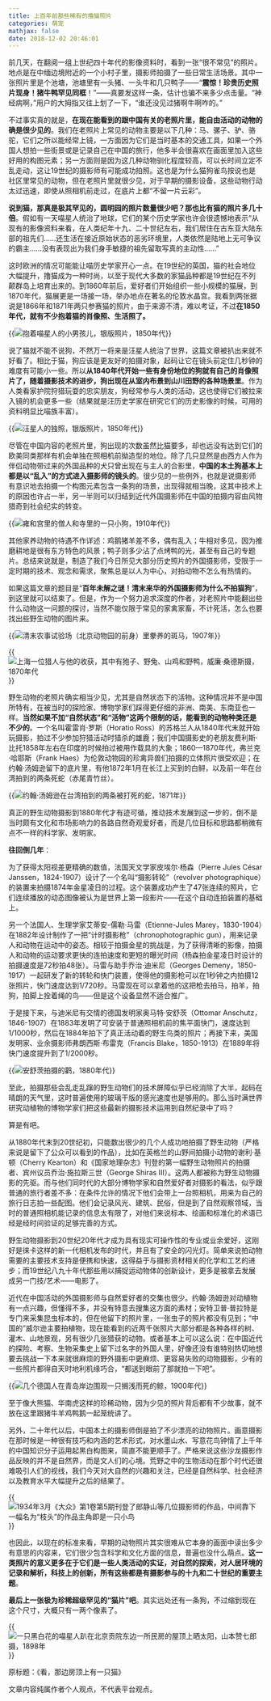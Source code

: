 ```yaml
---
title: 上百年前那些稀有的撸猫照片
categories: 萌宠
mathjax: false
date: 2018-12-02 20:46:01
---
```

前几天，在翻阅一组上世纪四十年代的影像资料时，看到一张“很不常见”的照片。地点是在中缅边境附近的一个小村子里，摄影师拍摄了一些日常生活场景。其中一张照片里是个池塘，池塘里有一头猪、一头牛和几只鸭子——“**震惊！珍贵历史照片现身！猪牛鸭罕见同框**！”——真要发这样一条，估计也骗不来多少点击量。“神经病啊，”用户的大拇指又往上划了一下，“谁还没见过猪啊牛啊咋的。”

不过事实真的就是，**在现在能看到的跟中国有关的老照片里，能自由活动的动物的确是很少见的**。我们在老照片上常见的动物主要是以下几种：马、骡子、驴、骆驼，它们之所以能经常上镜，一方面因为它们是当时基本的交通工具，如果一个外国人想拍一些街景或是记录自己在中国的旅行，他多半会很喜欢在画面里加入这些好用的构图元素；另一方面则是因为这几种动物驯化程度较高，可以长时间立定不乱走动，这让19世纪的摄影师有可能成功拍照。这也是为什么猫狗雀鸟按说也是社区里常见的动物，但在老照片里就很少见，对于早期的摄影设备，这些动物行动太过迅速，即使从照相机前走过，在底片上都“不留一片云彩”。

**说到猫，那真是极其罕见的，圆明园的照片数量很少吧？那也比有猫的照片多几十倍**。假如有一天喵星人统治了地球，它们的某个历史学家也许会很遗憾地表示“从现有的影像资料来看，在人类纪年十九、二十世纪左右，我们居住在古东亚大陆东部的祖先们……还生活在接近原始状态的恶劣环境里，人类依然是陆地上无可争议的霸主……没有表现出为我们身手敏捷的祖先留取写真的主动性……”

这时欧洲的情况可能能让喵历史学家开心一点。在19世纪的英国，猫的社会地位大幅提升，撸猫成为一种时尚，以至于现代大多数的家猫品种都是19世纪在不列颠群岛上培育出来的。到1860年前后，爱好者们开始组织一些小规模的猫展，到1870年代，猫展更是一场接一场，举办地点在著名的伦敦水晶宫。我看到两张据说是1866年和1871年两只参赛猫的照片，由于来源不清，难以考证，不过**在1850年代，就有不少抱着猫的肖像照、生活照了。**

{{<img src="https://ian2.oss-cn-hangzhou.aliyuncs.com/2018-12-02-124643.jpg" alt="抱着喵星人的小男孩儿，银版照片，1850年代">}}

说了猫就不能不说狗，不然万一将来是汪星人统治了世界，这篇文章被扒出来就不好看了。相比于猫，狗应该是更友好的拍摄对象，起码让它在镜头前定住几秒钟的难度有可能小一些。所以**从1840年代开始一些有身份地位的狗就有自己的肖像照片了，随着摄影技术的进步，狗出现在从室内布景到山川田野的各种场景里**。作为人类看家护院狩猎玩耍的忠实朋友，狗经常参与人类的活动，这也使得它们被拉来入镜的机会更多一些（结果就是汪历史学家在研究它们的历史影像的时候，可用的资料明显比喵族丰富）。

{{<img src="https://ian2.oss-cn-hangzhou.aliyuncs.com/2018-12-02-124704.jpg" alt="汪星人的独照，银版照片，1850年代">}}

尽管在中国内容的老照片里，狗出现的次数虽然比猫要多，却也远没有达到它们的欧美同类那样有机会单独在照相机前拗造型的地位。除了几只显然是由西方人作为伴侣动物带过来的外国品种的犬只曾出现在与主人的合影里，**中国的本土狗基本上都是以“乱入”的方式进入摄影师的镜头的**。很少见的一些例外，也就是说摄影师有意识地去拍摄一个构图元素包含一条狗的场景，出现得就相当晚，这其中技术上的原因也许占一半，另一半则可以归结到近代外国摄影师在中国的拍摄内容由风物猎奇到社会纪实的转变。

{{<img src="https://ian2.oss-cn-hangzhou.aliyuncs.com/2018-12-02-124730.jpg" alt="雍和宫里的僧人和寺里的一只小狗，1910年代">}}

其他家养动物的待遇不作详述：鸡鹅猪羊差不多，偶有乱入；牛相对多见，因为推磨耕地是很有东方特色的风景；鸭子则多少沾了点烤鸭的光，甚至有自己的专题片。总结来说就是，制造了我们今日所见大部分历史照片的外国摄影师，受限于一定时期的技术、观念和需求，聚焦总是以人为中心，对拍动物不怎么有热情的。

如果这篇文章的题目是“**百年未解之谜！清末来华的外国摄影师为什么不拍猫狗**”，到这里就可以结束了。但是，作为一个努力追求深度的作者，对老照片中能翻出些什么动物这一问题的探讨，当然不能仅限于常见的家禽家畜，不计死活，怎么也要找出些野生动物的图片来。

{{<img src="https://ian2.oss-cn-hangzhou.aliyuncs.com/2018-12-02-124751.jpg" alt="清末农事试验场（北京动物园的前身）里豢养的斑马，1907年">}}

{{<img src="https://ian2.oss-cn-hangzhou.aliyuncs.com/2018-12-02-124811.jpg" alt="上海一位猎人与他的收获，其中有狍子、野兔、山鸡和野鸭，威廉·桑德斯摄，1870年代">}}

野生动物的老照片确实相当少见，尤其是自然状态下的活物。这种情况并不是中国所特有，在被当时的探险家、博物学家们踩得更仔细的非洲、南美、东南亚也一样。**当然如果不加“自然状态”和“活物”这两个限制的话，能看到的动物种类还是不少的**。一个名叫霍雷肖·罗斯（Horatio Ross）的苏格兰人从1840年代末就开始玩摄影，拍过不少参加狩猎活动时猎杀的雄鹿；我们中国摄影史的老朋友费利斯·比托1858年左右在印度的时候拍过被用作载具的大象；1860—1870年代，弗兰克·哈耶斯（Frank Haes）为伦敦动物园的珍禽异兽们拍摄的立体照片很受欢迎；在约翰·汤姆逊留下的底片里，有他1872年1月在长江上买到的白鲟，以及前一年在台湾拍到的两条死蛇（赤尾青竹丝）。

{{<img src="https://ian2.oss-cn-hangzhou.aliyuncs.com/2018-12-02-124838.jpg" alt="约翰·汤姆逊在台湾拍到的两条被打死的蛇，1871年">}}

真正的野生动物摄影到1880年代才有迹可循，推动技术发展到这一步的，倒不是当时颇有文化和市场影响力的各路自然奇观爱好者，而是几位目标和思路都稍微有点不一样的科学家、发明家。

**往回倒几年**：

为了获得太阳视差更精确的数值，法国天文学家皮埃尔·杨森（Pierre Jules César Janssen，1824-1907）设计了一个名叫“摄影转轮”（revolver photographique）的装置来拍摄1874年金星凌日的过程。这个装置成功产生了47张连续的照片，它们连续播放的动态图像被认为是世界上第一段影片——在这个自动连拍装置的基础上。

另一个法国人、生理学家艾蒂安-儒勒·马雷（Etienne-Jules Marey，1830-1904）在1882年设计制作了一把“计时摄影枪”（chronophotographic gun），用来记录人和动物在运动中的姿态。相较于拍摄金星的挑战是，为了获得清晰的影像，拍摄人和动物的运动要求更快的连拍速度和更短的曝光时间（杨森拍金星凌日时设计的拍摄速度是72秒拍48张）。马雷与助手乔治·迪米尼（Georges Demeny，1850-1917）一起研发了新的转轮和快门装置，使得他的摄影枪可以在1秒钟之内拍摄12张照片，快门速度达到1/720秒。马雷现在可以拿着他的这把枪去拍马，拍羊，拍狗，拍脚上拴着绳的鸟——但是这个设备显然不适合推广。

于是接下来，与迪米尼有交情的德国发明家奥马特·安舒茨（Ottomar Anschutz，1846-1907）在1883年发明了可安装于普通照相机前的焦平面快门，速度达到1/1000秒，然后在1884年拍下了真正活动着的野生鸟类的照片；再接下来，美国发明家、业余摄影师弗朗西斯·布雷克（Francis Blake，1850-1913）在1889年将快门速度提升到了1/2000秒。

{{<img src="https://ian2.oss-cn-hangzhou.aliyuncs.com/2018-12-02-124901.jpg" alt="安舒茨拍摄的鹳，1880年代">}}

至此，拍摄那些会乱走乱蹿的野生动物们的技术屏障似乎已经消除了大半，起码在晴朗的天气里，这时普遍使用的玻璃干版的感光速度也是够用的。那么当时满世界研究动植物的博物学家们把这些最新的摄影技术运用到自然纪录中了吗？

算是有吧。

从1880年代末到20世纪初，只能数出很少的几个人成功地拍摄了野生动物（严格来说是留下了公众可以看到的作品），比如在英格兰的山野间拍摄小动物的谢利·基顿（Cherry Kearton）和《国家地理杂志》刊登的第一幅野生动物照片的拍摄者、宾州议员乔治·施拉斯三世（George Shiras III）。这两人都被称为野生动物摄影的先驱。而与他们同时代的大部分博物学家和自然爱好者对摄影的看法，似乎跟普通的旅行者差不多：在条件允许的情况下他们会带上一台照相机，用来为自己的旅行日志拍一些配图。他们会记录风光、建筑、民俗，但是到了自然观察领域，当时的普通照相机能记录的信息太有限了，对他们来说标本、绘画和标准化的术语已经是经时间验证的足够完善的方式。

野生动物摄影到20世纪20年代才成为具有现实可操作性的专业或业余爱好，这刚好是徕卡这样的新一代相机发布的时代，并且有了安全的闪光灯。简单来说拍动物需要的主要技术支持是便携和快速，这得益于与摄影资材相关的化学和工艺的进步；而19世纪八九十年代那些用以捕捉运动物体的创新设计，更多是被拿去发展成另一门技/艺术——电影了。

近代在中国活动的外国摄影师与自然爱好者的交集也很少。约翰·汤姆逊对动植物有一点兴趣，但懂得不多，并没有特意去搜集这方面的素材；安特卫普·普拉特是专门来采集昆虫标本的，但在他留下的照片里，一张虫子的照片都没有见到；“中国的”威尔逊主要拍植物，现在能看到的近两千张照片大部分都是各种各样的树、灌木、山地景观，另有很少几张猎获的动物。或者基本上可以这么说：在中国近代的探险、考察、生物采集史上留下过名字的外国人里，好像还没有谁特别热切地想要去挑战一下本来就很麻烦的野外摄影中更麻烦、更容易失败的动物摄影，少有的一些照片都得自天时地利机缘巧合，“都送到眼前了那就拍一下吧”。

{{<img src="https://ian2.oss-cn-hangzhou.aliyuncs.com/2018-12-02-124917.jpg" alt="几个德国人在青岛岸边围观一只搁浅而死的鲸，1900年代">}}

至于像大熊猫、华南虎这样的珍稀动物，因为少见的照片背后都有不少故事，就不放在这里跟猪牛羊鸡鸭鹅一起笼统讲了。

另外，二十年代以后，中国本土的摄影师倒是拍了不少漂亮的动物照片。画意摄影在那时候是一种很有技巧和内涵的艺术形式，对水墨山水、写意花鸟钟情了上千年的中国知识分子运用起黑白构图来，简直不能更顺手了。严格来说这些沙龙摄影作品反映的并不是自然界，而是文人们的心境。荒野之中的生物活动在那个时代还很难吸引人们的视线，我们今天对大自然的兴趣和关注，已经是自然科学、社会经济以及教育水平大幅提升之后的结果了。

{{<img src="https://ian2.oss-cn-hangzhou.aliyuncs.com/2018-12-02-124935.jpg" alt="1934年3月《大众》第1卷第5期刊登了郎静山等几位摄影师的作品，中间靠下一幅名为“枝头”的作品主角即是一只小鸟">}}

也因此，以现在的标准来看，早期的动物照片其实很难从它本身的画面中读出多少有意思的内容来，它们很少包含科学和文化方面的信息，普遍也没什么萌点。**这一类照片的意义更多在于它们是一些人类活动的实证，对自然的探索，对人居环境的记录和解析，科技上的创新，所有这些都是有摄影参与的十九和二十世纪的重要主题**。

**最后上一张极为珍稀超级罕见的“猫片”吧**。其实远处还有一条狗，不过缩到现在这个尺寸，大概只有一两个像素了。

{{<img src="https://ian2.oss-cn-hangzhou.aliyuncs.com/2018-12-02-124954.jpg" alt="一只黑白花的喵星人趴在北京贡院东边一所民房的屋顶上晒太阳，山本赞七郎摄，1898年">}}


原标题：《看，那边房顶上有一只猫》

文章内容纯属作者个人观点，不代表平台观点。
